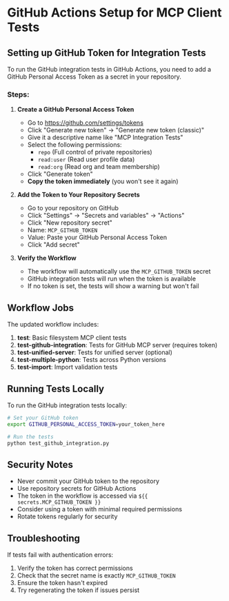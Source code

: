 # GitHub Actions Setup for MCP Client Tests

## Setting up GitHub Token for Integration Tests

To run the GitHub integration tests in GitHub Actions, you need to add a GitHub Personal Access Token as a secret in your repository.

### Steps:

1. **Create a GitHub Personal Access Token**
   - Go to https://github.com/settings/tokens
   - Click "Generate new token" → "Generate new token (classic)"
   - Give it a descriptive name like "MCP Integration Tests"
   - Select the following permissions:
     - `repo` (Full control of private repositories)
     - `read:user` (Read user profile data)
     - `read:org` (Read org and team membership)
   - Click "Generate token"
   - **Copy the token immediately** (you won't see it again)

2. **Add the Token to Your Repository Secrets**
   - Go to your repository on GitHub
   - Click "Settings" → "Secrets and variables" → "Actions"
   - Click "New repository secret"
   - Name: `MCP_GITHUB_TOKEN`
   - Value: Paste your GitHub Personal Access Token
   - Click "Add secret"

3. **Verify the Workflow**
   - The workflow will automatically use the `MCP_GITHUB_TOKEN` secret
   - GitHub integration tests will run when the token is available
   - If no token is set, the tests will show a warning but won't fail

## Workflow Jobs

The updated workflow includes:

1. **test**: Basic filesystem MCP client tests
2. **test-github-integration**: Tests for GitHub MCP server (requires token)
3. **test-unified-server**: Tests for unified server (optional)
4. **test-multiple-python**: Tests across Python versions
5. **test-import**: Import validation tests

## Running Tests Locally

To run the GitHub integration tests locally:

```bash
# Set your GitHub token
export GITHUB_PERSONAL_ACCESS_TOKEN=your_token_here

# Run the tests
python test_github_integration.py
```

## Security Notes

- Never commit your GitHub token to the repository
- Use repository secrets for GitHub Actions
- The token in the workflow is accessed via `${{ secrets.MCP_GITHUB_TOKEN }}`
- Consider using a token with minimal required permissions
- Rotate tokens regularly for security

## Troubleshooting

If tests fail with authentication errors:
1. Verify the token has correct permissions
2. Check that the secret name is exactly `MCP_GITHUB_TOKEN`
3. Ensure the token hasn't expired
4. Try regenerating the token if issues persist
